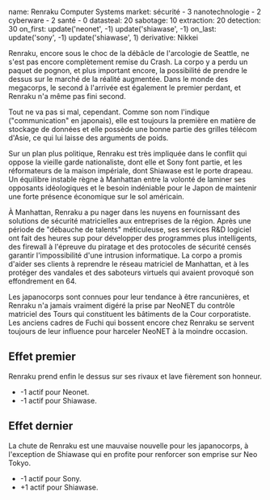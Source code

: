 name: Renraku Computer Systems
market:
    sécurité - 3
    nanotechnologie - 2
    cyberware - 2
    santé - 0
datasteal: 20
sabotage: 10
extraction: 20
detection: 30
on_first:
    update('neonet', -1)
    update('shiawase', -1)
on_last:
    update('sony', -1)
    update('shiawase', 1)
derivative: Nikkei

Renraku, encore sous le choc de la débâcle de l'arcologie de Seattle, ne s'est pas encore complètement remise du Crash. La corpo y a perdu un paquet de pognon, et plus important encore, la possibilité de prendre le dessus sur le marché de la réalité augmentée. Dans le monde des megacorps, le second à l'arrivée est également le premier perdant, et Renraku n'a même pas fini second.

Tout ne va pas si mal, cependant. Comme son nom l'indique ("communication" en japonais), elle est toujours la première en matière de stockage de données et elle possède une bonne partie des grilles télécom d'Asie, ce qui lui laisse des arguments de poids.

Sur un plan plus politique, Renraku est très impliquée dans le conflit qui oppose la vieille garde nationaliste, dont elle et Sony font partie, et les réformateurs de la maison impériale, dont Shiawase est le porte drapeau. Un équilibre instable règne à Manhattan entre la volonté de laminer ses opposants idéologiques et le besoin indéniable pour le Japon de maintenir une forte présence économique sur le sol américain.

À Manhattan, Renraku a pu nager dans les nuyens en fournissant des solutions de sécurité matricielles aux entreprises de la région. Après une période de "débauche de talents" méticuleuse, ses services R&D logiciel ont fait des heures sup pour développer des programmes plus intelligents, des firewall à l'épreuve du piratage et des protocoles de sécurité censés garantir l'impossibilité d'une intrusion informatique. La corpo a promis d'aider ses clients à reprendre le réseau matriciel de Manhattan, et à les protéger des vandales et des saboteurs virtuels qui avaient provoqué son effondrement en 64.

Les japanocorps sont connues pour leur tendance à être rancunières, et Renraku n'a jamais vraiment digéré la prise par NeoNET du contrôle matriciel des Tours qui constituent les bâtiments de la Cour corporatiste. Les anciens cadres de Fuchi qui bossent encore chez Renraku se servent toujours de leur influence pour harceler NeoNET à la moindre occasion.

## Effet premier
Renraku prend enfin le dessus sur ses rivaux et lave fièrement son honneur.

* -1 actif pour Neonet.
* -1 actif pour Shiawase.

## Effet dernier
La chute de Renraku est une mauvaise nouvelle pour les japanocorps, à l'exception de Shiawase qui en profite pour renforcer son emprise sur Neo Tokyo.

* -1 actif pour Sony.
* +1 actif pour Shiawase.
